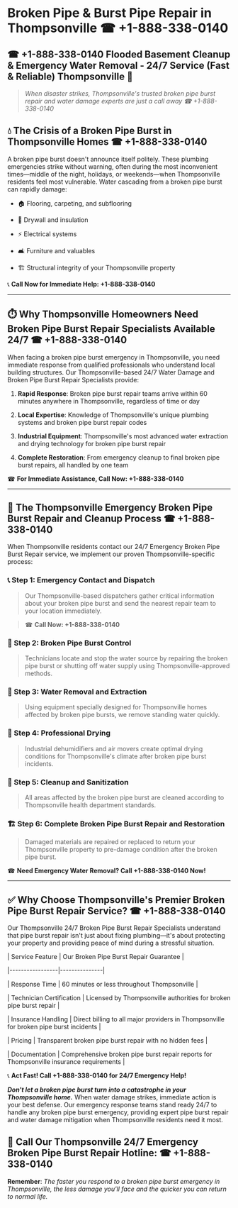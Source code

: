 # Broken Pipe & Burst Pipe Repair in Thompsonville ☎ +1-888-338-0140  
## ☎ +1-888-338-0140 Flooded Basement Cleanup & Emergency Water Removal - 24/7 Service (Fast & Reliable) Thompsonville 🚨  

> *When disaster strikes, Thompsonville's trusted broken pipe burst repair and water damage experts are just a call away ☎ +1-888-338-0140*  

## 💧 The Crisis of a Broken Pipe Burst in Thompsonville Homes ☎ +1-888-338-0140  

A broken pipe burst doesn't announce itself politely. These plumbing emergencies strike without warning, often during the most inconvenient times—middle of the night, holidays, or weekends—when Thompsonville residents feel most vulnerable. Water cascading from a broken pipe burst can rapidly damage:  

* 🏠 Flooring, carpeting, and subflooring  
* 🧱 Drywall and insulation  
* ⚡ Electrical systems  
* 🛋️ Furniture and valuables  
* 🏗️ Structural integrity of your Thompsonville property  

📞 **Call Now for Immediate Help: +1-888-338-0140**  

---  

## ⏱️ Why Thompsonville Homeowners Need Broken Pipe Burst Repair Specialists Available 24/7 ☎ +1-888-338-0140  

When facing a broken pipe burst emergency in Thompsonville, you need immediate response from qualified professionals who understand local building structures. Our Thompsonville-based 24/7 Water Damage and Broken Pipe Burst Repair Specialists provide:  

1. **Rapid Response**: Broken pipe burst repair teams arrive within 60 minutes anywhere in Thompsonville, regardless of time or day  
2. **Local Expertise**: Knowledge of Thompsonville's unique plumbing systems and broken pipe burst repair codes  
3. **Industrial Equipment**: Thompsonville's most advanced water extraction and drying technology for broken pipe burst repair  
4. **Complete Restoration**: From emergency cleanup to final broken pipe burst repairs, all handled by one team  

☎ **For Immediate Assistance, Call Now: +1-888-338-0140**  

---  

## 🔧 The Thompsonville Emergency Broken Pipe Burst Repair and Cleanup Process ☎ +1-888-338-0140  

When Thompsonville residents contact our 24/7 Emergency Broken Pipe Burst Repair service, we implement our proven Thompsonville-specific process:  

### 📞 Step 1: Emergency Contact and Dispatch  
> Our Thompsonville-based dispatchers gather critical information about your broken pipe burst and send the nearest repair team to your location immediately.  
> ☎ **Call Now: +1-888-338-0140**  

### 🚿 Step 2: Broken Pipe Burst Control  
> Technicians locate and stop the water source by repairing the broken pipe burst or shutting off water supply using Thompsonville-approved methods.  

### 🌊 Step 3: Water Removal and Extraction  
> Using equipment specially designed for Thompsonville homes affected by broken pipe bursts, we remove standing water quickly.  

### 💨 Step 4: Professional Drying  
> Industrial dehumidifiers and air movers create optimal drying conditions for Thompsonville's climate after broken pipe burst incidents.  

### 🧼 Step 5: Cleanup and Sanitization  
> All areas affected by the broken pipe burst are cleaned according to Thompsonville health department standards.  

### 🏗️ Step 6: Complete Broken Pipe Burst Repair and Restoration  
> Damaged materials are repaired or replaced to return your Thompsonville property to pre-damage condition after the broken pipe burst.  

☎ **Need Emergency Water Removal? Call +1-888-338-0140 Now!**  

---  

## ✅ Why Choose Thompsonville's Premier Broken Pipe Burst Repair Service? ☎ +1-888-338-0140  

Our Thompsonville 24/7 Broken Pipe Burst Repair Specialists understand that pipe burst repair isn't just about fixing plumbing—it's about protecting your property and providing peace of mind during a stressful situation.  

| Service Feature | Our Broken Pipe Burst Repair Guarantee |  
|-----------------|---------------|  
| Response Time | 60 minutes or less throughout Thompsonville |  
| Technician Certification | Licensed by Thompsonville authorities for broken pipe burst repair |  
| Insurance Handling | Direct billing to all major providers in Thompsonville for broken pipe burst incidents |  
| Pricing | Transparent broken pipe burst repair with no hidden fees |  
| Documentation | Comprehensive broken pipe burst repair reports for Thompsonville insurance requirements |  

📞 **Act Fast! Call +1-888-338-0140 for 24/7 Emergency Help!**  

***Don't let a broken pipe burst turn into a catastrophe in your Thompsonville home.*** When water damage strikes, immediate action is your best defense. Our emergency response teams stand ready 24/7 to handle any broken pipe burst emergency, providing expert pipe burst repair and water damage mitigation when Thompsonville residents need it most.  

## 📱 Call Our Thompsonville 24/7 Emergency Broken Pipe Burst Repair Hotline: ☎ +1-888-338-0140  

**Remember**: *The faster you respond to a broken pipe burst emergency in Thompsonville, the less damage you'll face and the quicker you can return to normal life.*